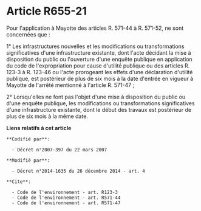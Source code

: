 # Article R655-21

Pour l'application à Mayotte des articles R. 571-44 à R. 571-52, ne sont concernées que : 

1° Les infrastructures nouvelles et les modifications ou transformations significatives d'une infrastructure existante, dont
l'acte décidant la mise à disposition du public ou l'ouverture d'une enquête publique en application du code de
l'expropriation pour cause d'utilité publique ou des articles R. 123-3 à R. 123-46 ou l'acte prorogeant les effets d'une
déclaration d'utilité publique, est postérieur de plus de six mois à la date d'entrée en vigueur à Mayotte de l'arrêté
mentionné à l'article R. 571-47 ; 

2° Lorsqu'elles ne font pas l'objet d'une mise à disposition du public ou d'une enquête publique, les modifications ou
transformations significatives d'une infrastructure existante, dont le début des travaux est postérieur de plus de six mois à
la même date.

**Liens relatifs à cet article**

	**Codifié par**:

	  - Décret n°2007-397 du 22 mars 2007

	**Modifié par**:

	  - Décret n°2014-1635 du 26 décembre 2014 - art. 4

	**Cite**:

	  - Code de l'environnement - art. R123-3
	  - Code de l'environnement - art. R571-44
	  - Code de l'environnement - art. R571-47
